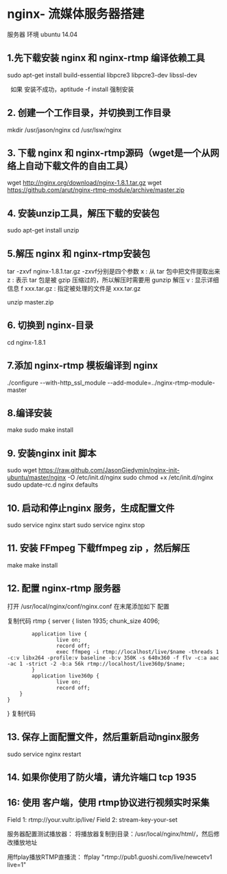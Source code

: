 # nginx- 流媒体服务器搭建

服务器 环境 ubuntu 14.04 
 
## 1.先下载安装  nginx 和 nginx-rtmp 编译依赖工具

sudo apt-get install build-essential libpcre3 libpcre3-dev libssl-dev

 
如果 安装不成功，aptitude -f install 强制安装 
 


## 2. 创建一个工作目录，并切换到工作目录

mkdir /usr/jason/nginx
cd /usr/lsw/nginx

## 3. 下载 nginx 和 nginx-rtmp源码（wget是一个从网络上自动下载文件的自由工具）

wget http://nginx.org/download/nginx-1.8.1.tar.gz
wget https://github.com/arut/nginx-rtmp-module/archive/master.zip

## 4. 安装unzip工具，解压下载的安装包

sudo apt-get install unzip

## 5.解压 nginx 和 nginx-rtmp安装包

tar -zxvf nginx-1.8.1.tar.gz
-zxvf分别是四个参数
x : 从 tar 包中把文件提取出来
z : 表示 tar 包是被 gzip 压缩过的，所以解压时需要用 gunzip 解压
v : 显示详细信息
f xxx.tar.gz :  指定被处理的文件是 xxx.tar.gz

unzip master.zip

## 6. 切换到 nginx-目录

cd nginx-1.8.1

## 7.添加 nginx-rtmp 模板编译到 nginx

./configure --with-http_ssl_module --add-module=../nginx-rtmp-module-master

## 8.编译安装 
make
sudo make install

## 9. 安装nginx init 脚本

sudo wget https://raw.github.com/JasonGiedymin/nginx-init-ubuntu/master/nginx -O /etc/init.d/nginx
sudo chmod +x /etc/init.d/nginx
sudo update-rc.d nginx defaults

## 10. 启动和停止nginx 服务，生成配置文件

sudo service nginx start
sudo service nginx stop

## 11. 安装 FFmpeg 下载ffmpeg zip ，然后解压

make
make install

## 12. 配置 nginx-rtmp 服务器

打开 /usr/local/nginx/conf/nginx.conf
在末尾添加如下 配置

复制代码
rtmp {
    server {
            listen 1935;
            chunk_size 4096;

            application live {
                    live on;
                    record off;
                    exec ffmpeg -i rtmp://localhost/live/$name -threads 1 -c:v libx264 -profile:v baseline -b:v 350K -s 640x360 -f flv -c:a aac -ac 1 -strict -2 -b:a 56k rtmp://localhost/live360p/$name;
            }
            application live360p {
                    live on;
                    record off;
        }
    }
}
复制代码
## 13. 保存上面配置文件，然后重新启动nginx服务

sudo service nginx restart

## 14. 如果你使用了防火墙，请允许端口 tcp 1935


## 16: 使用 客户端，使用 rtmp协议进行视频实时采集

Field 1: rtmp://your.vultr.ip/live/
Field 2: stream-key-your-set


服务器配置测试播放器：
将播放器复制到目录：/usr/local/nginx/html/，然后修改播放地址

用ffplay播放RTMP直播流：
ffplay "rtmp://pub1.guoshi.com/live/newcetv1 live=1"

